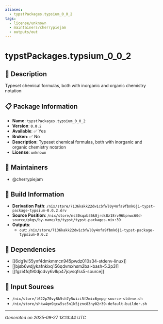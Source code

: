 ```yaml
---
aliases:
  - typstPackages.typsium_0_0_2
tags:
  - license/unknown
  - maintainers/cherrypiejam
  - outputs/out
---
```


# typstPackages.typsium_0_0_2

## 📝 Description

Typeset chemical formulas, both with inorganic and organic chemistry notation

## 📋 Package Information

- **Name**: `typstPackages.typsium_0_0_2`
- **Version**: `0.0.2`
- **Available**: ✅ Yes
- **Broken**: ✅ No
- **Description**: Typeset chemical formulas, both with inorganic and organic chemistry notation
- **License**: `unknown`
## 👥 Maintainers

- @cherrypiejam


## 🔧 Build Information

- **Derivation Path**: `/nix/store/7136kakk22dw1cbfwl0y4nfa9fbnk6j1-typst-package-typsium-0.0.2.drv`
- **Source Position**: `/nix/store/ns30sqxb36k8jrds8z18rv96bpnwc60d-source/pkgs/by-name/ty/typst/typst-packages.nix:39`
- **Outputs**:
  - `out`:  `/nix/store/7136kakk22dw1cbfwl0y4nfa9fbnk6j1-typst-package-typsium-0.0.2`

## 🔗 Dependencies

- [[6dg1vi55ynf4dmkmmcn945pwdz010s34-stdenv-linux]]
- [[bjsb6wdjykafnkixq156qdvmxhsm2bai-bash-5.3p3]]
- [[fgzi4fqf90djcdvy6vlkp47jqvsqfss5-source]]

## 📁 Input Sources

- `/nix/store/l622p70vy8k5sh7y5wizi5f2mic6ynpg-source-stdenv.sh`
- `/nix/store/shkw4qm9qcw5sc5n1k5jznc83ny02r39-default-builder.sh`

---
*Generated on 2025-09-27 13:13:44 UTC*
